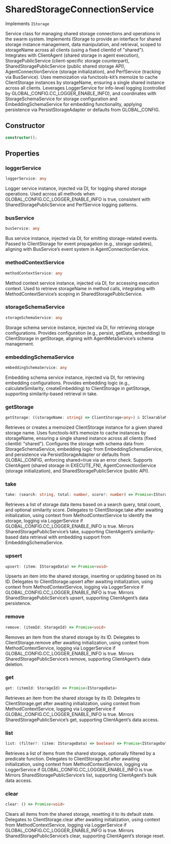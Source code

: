 # SharedStorageConnectionService

Implements `IStorage`

Service class for managing shared storage connections and operations in the swarm system.
Implements IStorage to provide an interface for shared storage instance management, data manipulation, and retrieval, scoped to storageName across all clients (using a fixed clientId of "shared").
Integrates with ClientAgent (shared storage in agent execution), StoragePublicService (client-specific storage counterpart), SharedStoragePublicService (public shared storage API), AgentConnectionService (storage initialization), and PerfService (tracking via BusService).
Uses memoization via functools-kit’s memoize to cache ClientStorage instances by storageName, ensuring a single shared instance across all clients.
Leverages LoggerService for info-level logging (controlled by GLOBAL_CONFIG.CC_LOGGER_ENABLE_INFO), and coordinates with StorageSchemaService for storage configuration and EmbeddingSchemaService for embedding functionality, applying persistence via PersistStorageAdapter or defaults from GLOBAL_CONFIG.

## Constructor

```ts
constructor();
```

## Properties

### loggerService

```ts
loggerService: any
```

Logger service instance, injected via DI, for logging shared storage operations.
Used across all methods when GLOBAL_CONFIG.CC_LOGGER_ENABLE_INFO is true, consistent with SharedStoragePublicService and PerfService logging patterns.

### busService

```ts
busService: any
```

Bus service instance, injected via DI, for emitting storage-related events.
Passed to ClientStorage for event propagation (e.g., storage updates), aligning with BusService’s event system in AgentConnectionService.

### methodContextService

```ts
methodContextService: any
```

Method context service instance, injected via DI, for accessing execution context.
Used to retrieve storageName in method calls, integrating with MethodContextService’s scoping in SharedStoragePublicService.

### storageSchemaService

```ts
storageSchemaService: any
```

Storage schema service instance, injected via DI, for retrieving storage configurations.
Provides configuration (e.g., persist, getData, embedding) to ClientStorage in getStorage, aligning with AgentMetaService’s schema management.

### embeddingSchemaService

```ts
embeddingSchemaService: any
```

Embedding schema service instance, injected via DI, for retrieving embedding configurations.
Provides embedding logic (e.g., calculateSimilarity, createEmbedding) to ClientStorage in getStorage, supporting similarity-based retrieval in take.

### getStorage

```ts
getStorage: ((storageName: string) => ClientStorage<any>) & IClearableMemoize<string> & IControlMemoize<string, ClientStorage<any>>
```

Retrieves or creates a memoized ClientStorage instance for a given shared storage name.
Uses functools-kit’s memoize to cache instances by storageName, ensuring a single shared instance across all clients (fixed clientId: "shared").
Configures the storage with schema data from StorageSchemaService, embedding logic from EmbeddingSchemaService, and persistence via PersistStorageAdapter or defaults from GLOBAL_CONFIG, enforcing shared=true via an error check.
Supports ClientAgent (shared storage in EXECUTE_FN), AgentConnectionService (storage initialization), and SharedStoragePublicService (public API).

### take

```ts
take: (search: string, total: number, score?: number) => Promise<IStorageData[]>
```

Retrieves a list of storage data items based on a search query, total count, and optional similarity score.
Delegates to ClientStorage.take after awaiting initialization, using context from MethodContextService to identify the storage, logging via LoggerService if GLOBAL_CONFIG.CC_LOGGER_ENABLE_INFO is true.
Mirrors SharedStoragePublicService’s take, supporting ClientAgent’s similarity-based data retrieval with embedding support from EmbeddingSchemaService.

### upsert

```ts
upsert: (item: IStorageData) => Promise<void>
```

Upserts an item into the shared storage, inserting or updating based on its ID.
Delegates to ClientStorage.upsert after awaiting initialization, using context from MethodContextService, logging via LoggerService if GLOBAL_CONFIG.CC_LOGGER_ENABLE_INFO is true.
Mirrors SharedStoragePublicService’s upsert, supporting ClientAgent’s data persistence.

### remove

```ts
remove: (itemId: StorageId) => Promise<void>
```

Removes an item from the shared storage by its ID.
Delegates to ClientStorage.remove after awaiting initialization, using context from MethodContextService, logging via LoggerService if GLOBAL_CONFIG.CC_LOGGER_ENABLE_INFO is true.
Mirrors SharedStoragePublicService’s remove, supporting ClientAgent’s data deletion.

### get

```ts
get: (itemId: StorageId) => Promise<IStorageData>
```

Retrieves an item from the shared storage by its ID.
Delegates to ClientStorage.get after awaiting initialization, using context from MethodContextService, logging via LoggerService if GLOBAL_CONFIG.CC_LOGGER_ENABLE_INFO is true.
Mirrors SharedStoragePublicService’s get, supporting ClientAgent’s data access.

### list

```ts
list: (filter?: (item: IStorageData) => boolean) => Promise<IStorageData[]>
```

Retrieves a list of items from the shared storage, optionally filtered by a predicate function.
Delegates to ClientStorage.list after awaiting initialization, using context from MethodContextService, logging via LoggerService if GLOBAL_CONFIG.CC_LOGGER_ENABLE_INFO is true.
Mirrors SharedStoragePublicService’s list, supporting ClientAgent’s bulk data access.

### clear

```ts
clear: () => Promise<void>
```

Clears all items from the shared storage, resetting it to its default state.
Delegates to ClientStorage.clear after awaiting initialization, using context from MethodContextService, logging via LoggerService if GLOBAL_CONFIG.CC_LOGGER_ENABLE_INFO is true.
Mirrors SharedStoragePublicService’s clear, supporting ClientAgent’s storage reset.
